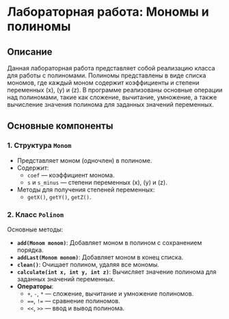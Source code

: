 # Лабораторная работа: Мономы и полиномы

## Описание
Данная лабораторная работа представляет собой реализацию класса для работы с полиномами. Полиномы представлены в виде списка мономов, где каждый моном содержит коэффициенты и степени переменных \(x\), \(y\) и \(z\). В программе реализованы основные операции над полиномами, такие как сложение, вычитание, умножение, а также вычисление значения полинома для заданных значений переменных.

## Основные компоненты

### 1. Структура `Monom`
- Представляет моном (одночлен) в полиноме.
- Содержит:
  - `coef` — коэффициент монома.
  - `s` и `s_minus` — степени переменных \(x\), \(y\) и \(z\).
- Методы для получения степеней переменных:
  - `getX()`, `getY()`, `getZ()`.

### 2. Класс `Polinom`
Основные методы:
- **`add(Monom monom)`**: Добавляет моном в полином с сохранением порядка.
- **`addLast(Monom monom)`**: Добавляет моном в конец списка.
- **`clean()`**: Очищает полином, удаляя все мономы.
- **`calculate(int x, int y, int z)`**: Вычисляет значение полинома для заданных значений переменных.
- **Операторы**:
  - `+`, `-`, `*` — сложение, вычитание и умножение полиномов.
  - `==`, `!=` — сравнение полиномов.
  - `<<`, `>>` — ввод и вывод полинома.

